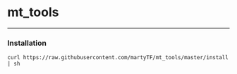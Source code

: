 # mt_tools

---

### Installation

```curl https://raw.githubusercontent.com/martyTF/mt_tools/master/install | sh```